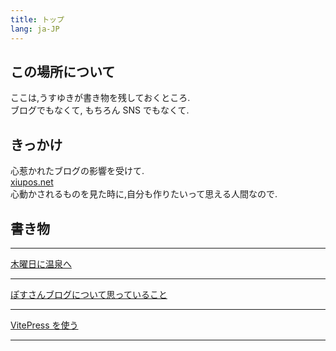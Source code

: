 ```yaml
---
title: トップ
lang: ja-JP
---
```


## この場所について

ここは,うすゆきが書き物を残しておくところ.  
ブログでもなくて, もちろん SNS でもなくて.

## きっかけ

心惹かれたブログの影響を受けて.  
[xiupos.net](https://xiupos.net/)  
心動かされるものを見た時に,自分も作りたいって思える人間なので.

## 書き物

<hr>

[木曜日に温泉へ](/sakura_spring)

<hr>

[ぽすさんブログについて思っていること](/xiupos)

<hr>

[VitePress を使う](/first)

<hr>
